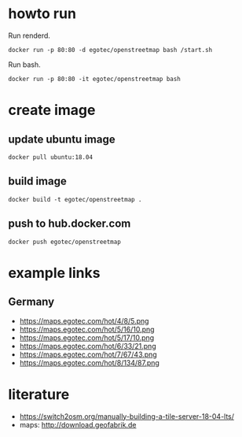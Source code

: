 # howto run

Run renderd.

````
docker run -p 80:80 -d egotec/openstreetmap bash /start.sh
````

Run bash.

````
docker run -p 80:80 -it egotec/openstreetmap bash
````

# create image

## update ubuntu image

````
docker pull ubuntu:18.04
````

## build image

````
docker build -t egotec/openstreetmap .
````

## push to hub.docker.com

````
docker push egotec/openstreetmap
````

# example links

## Germany

- https://maps.egotec.com/hot/4/8/5.png
- https://maps.egotec.com/hot/5/16/10.png
- https://maps.egotec.com/hot/5/17/10.png
- https://maps.egotec.com/hot/6/33/21.png
- https://maps.egotec.com/hot/7/67/43.png
- https://maps.egotec.com/hot/8/134/87.png

# literature

- https://switch2osm.org/manually-building-a-tile-server-18-04-lts/
- maps: http://download.geofabrik.de
